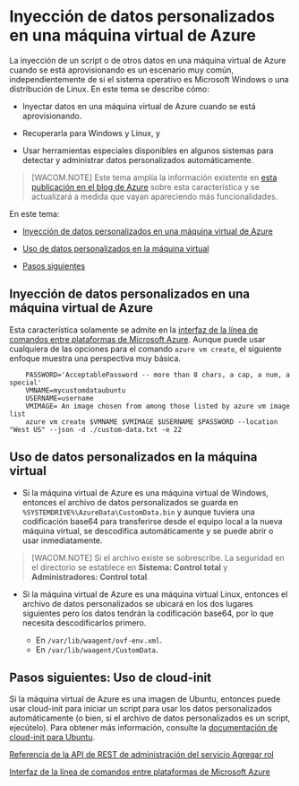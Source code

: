 <properties title="virtual-machines-how-to-inject-custom-data" pageTitle="Injecting Custom Data into Azure Virtual Machines" description="This topic describes how to inject custom data into an Azure Virtual Machine when the instance is created and how to locate the custom data on either Windows or Linux." metaKeywords="Azure linux vm, linux vm, userdata vm, user data vm, custom data vm, windows custom data" services="virtual-machines" solutions="" documentationCenter="" authors="rasquill" manager="dongill" editor="tysonn" videoId="" scriptId="" />

<tags ms.service="virtual-machines" ms.workload="infrastructure-services" ms.tgt_pltfrm="vm-windows" ms.devlang="na" ms.topic="article" ms.date="01/01/1900" ms.author="rasquill"></tags>

# Inyección de datos personalizados en una máquina virtual de Azure

La inyección de un script o de otros datos en una máquina virtual de Azure cuando se está aprovisionando es un escenario muy común, independientemente de si el sistema operativo es Microsoft Windows o una distribución de Linux. En este tema se describe cómo:

-   Inyectar datos en una máquina virtual de Azure cuando se está aprovisionando.

-   Recuperarla para Windows y Linux, y

-   Usar herramientas especiales disponibles en algunos sistemas para detectar y administrar datos personalizados automáticamente.

> [WACOM.NOTE] Este tema amplía la información existente en [esta publicación en el blog de Azure][esta publicación en el blog de Azure] sobre esta característica y se actualizará a medida que vayan apareciendo más funcionalidades.

<!--Table of contents for topic, the words in brackets must match the heading wording exactly-->

En este tema:

-   [Inyección de datos personalizados en una máquina virtual de Azure][Inyección de datos personalizados en una máquina virtual de Azure]

-   [Uso de datos personalizados en la máquina virtual][Uso de datos personalizados en la máquina virtual]

-   [Pasos siguientes][Pasos siguientes]

## <span id="injectingCustomData"></span></a>Inyección de datos personalizados en una máquina virtual de Azure

Esta característica solamente se admite en la [interfaz de la línea de comandos entre plataformas de Microsoft Azure][interfaz de la línea de comandos entre plataformas de Microsoft Azure]. Aunque puede usar cualquiera de las opciones para el comando `azure vm create`, el siguiente enfoque muestra una perspectiva muy básica.

        PASSWORD='AcceptablePassword -- more than 8 chars, a cap, a num, a special'
        VMNAME=mycustomdataubuntu
        USERNAME=username
        VMIMAGE= An image chosen from among those listed by azure vm image list
        azure vm create $VMNAME $VMIMAGE $USERNAME $PASSWORD --location "West US" --json -d ./custom-data.txt -e 22

## <span id="usingCustomData"></span></a>Uso de datos personalizados en la máquina virtual

-   Si la máquina virtual de Azure es una máquina virtual de Windows, entonces el archivo de datos personalizados se guarda en `%SYSTEMDRIVE%\AzureData\CustomData.bin` y aunque tuviera una codificación base64 para transferirse desde el equipo local a la nueva máquina virtual, se descodifica automáticamente y se puede abrir o usar inmediatamente.

> [WACOM.NOTE] Si el archivo existe se sobrescribe. La seguridad en el directorio se establece en **Sistema: Control total** y **Administradores: Control total**.

-   Si la máquina virtual de Azure es una máquina virtual Linux, entonces el archivo de datos personalizados se ubicará en los dos lugares siguientes pero los datos tendrán la codificación base64, por lo que necesita descodificarlos primero.

    -   En `/var/lib/waagent/ovf-env.xml`.
    -   En `/var/lib/waagent/CustomData`.

<!--Every topic should have next steps and links to the next logical set of content to keep the customer engaged-->

## <span id="nextsteps"></span></a>Pasos siguientes: Uso de cloud-init

Si la máquina virtual de Azure es una imagen de Ubuntu, entonces puede usar cloud-init para iniciar un script para usar los datos personalizados automáticamente (o bien, si el archivo de datos personalizados es un script, ejecútelo). Para obtener más información, consulte la [documentación de cloud-init para Ubuntu][documentación de cloud-init para Ubuntu].

<!--Link references-->

[Referencia de la API de REST de administración del servicio Agregar rol][Referencia de la API de REST de administración del servicio Agregar rol]

[Interfaz de la línea de comandos entre plataformas de Microsoft Azure][interfaz de la línea de comandos entre plataformas de Microsoft Azure]

  [esta publicación en el blog de Azure]: http://azure.microsoft.com/blog/2014/04/21/custom-data-and-cloud-init-on-windows-azure/
  [Inyección de datos personalizados en una máquina virtual de Azure]: #injectingCustomData
  [Uso de datos personalizados en la máquina virtual]: #usingCustomData
  [Pasos siguientes]: #nextsteps
  [interfaz de la línea de comandos entre plataformas de Microsoft Azure]: https://github.com/Azure/azure-sdk-tools-xplat
  [documentación de cloud-init para Ubuntu]: https://help.ubuntu.com/community/CloudInit
  [Referencia de la API de REST de administración del servicio Agregar rol]: http://msdn.microsoft.com/library/azure/jj157186.aspx
